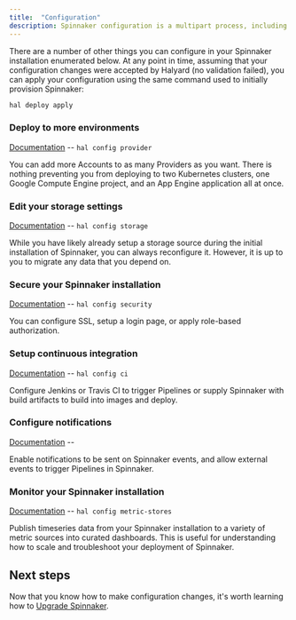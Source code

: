 ```yaml
---
title:  "Configuration"
description: Spinnaker configuration is a multipart process, including configuring Cloud providers as deployment targets and external storage for metadata persistence.
---
```


There are a number of other things you can configure in your Spinnaker
installation enumerated below. At any point in time, assuming that your
configuration changes were accepted by Halyard (no validation failed), you can
apply your configuration using the same command used to initially provision
Spinnaker:

```bash
hal deploy apply
```

### Deploy to more environments

[Documentation](/docs/setup/install/providers/) -- `hal config provider`

You can add more Accounts to as many Providers as you want. There is nothing
preventing you from deploying to two Kubernetes clusters, one Google Compute
Engine project, and an App Engine application all at once.

### Edit your storage settings

[Documentation](/docs/setup/install/storage/) -- `hal config storage`

While you have likely already setup a storage source during the initial
installation of Spinnaker, you can always reconfigure it. However, it is up to
you to migrate any data that you depend on.

### Secure your Spinnaker installation

[Documentation](/docs/setup/other_config/security/) -- `hal config security`

You can configure SSL, setup a login page, or apply role-based authorization.

### Setup continuous integration

[Documentation](/docs/setup/other_config/ci/) -- `hal config ci`

Configure Jenkins or Travis CI to trigger Pipelines or supply Spinnaker with
build artifacts to build into images and deploy.

### Configure notifications

[Documentation](/docs/setup/other_config/features/notifications/) -- ` `

Enable notifications to be sent on Spinnaker events, and allow external events
to trigger Pipelines in Spinnaker.

### Monitor your Spinnaker installation

[Documentation](/docs/setup/other_config/monitoring/) -- `hal config metric-stores`

Publish timeseries data from your Spinnaker installation to a variety of
metric sources into curated dashboards. This is useful for understanding how
to scale and troubleshoot your deployment of Spinnaker.

## Next steps

Now that you know how to make configuration changes, it's worth learning how to
[Upgrade Spinnaker](/docs/setup/install/upgrades/).
